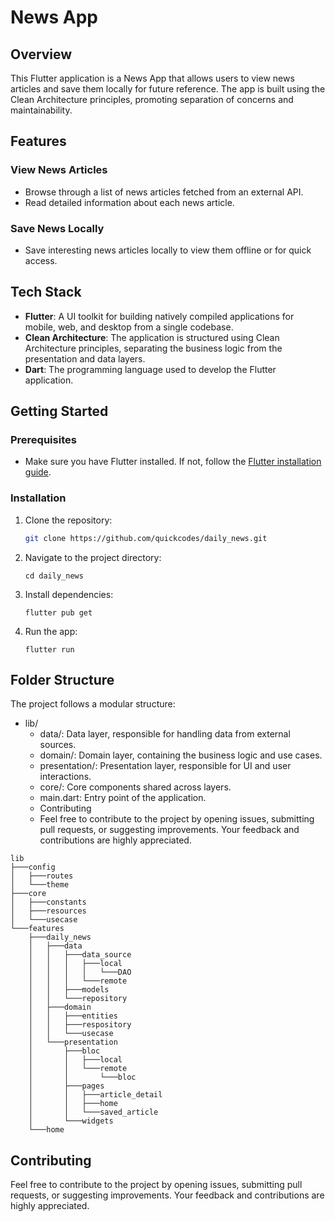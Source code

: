 # News App

## Overview

This Flutter application is a News App that allows users to view news articles and save them locally for future reference. The app is built using the Clean Architecture principles, promoting separation of concerns and maintainability.

## Features

### View News Articles
- Browse through a list of news articles fetched from an external API.
- Read detailed information about each news article.

### Save News Locally
- Save interesting news articles locally to view them offline or for quick access.

## Tech Stack

- **Flutter**: A UI toolkit for building natively compiled applications for mobile, web, and desktop from a single codebase.
- **Clean Architecture**: The application is structured using Clean Architecture principles, separating the business logic from the presentation and data layers.
- **Dart**: The programming language used to develop the Flutter application.

## Getting Started

### Prerequisites

- Make sure you have Flutter installed. If not, follow the [Flutter installation guide](https://flutter.dev/docs/get-started/install).

### Installation

1. Clone the repository:
   ```bash
   git clone https://github.com/quickcodes/daily_news.git
   ```
2. Navigate to the project directory:
   ```
   cd daily_news
   ```
3. Install dependencies:
   ```
   flutter pub get
   ```
4. Run the app:
   ```
   flutter run    
   ```

## Folder Structure
The project follows a modular structure:

- lib/
    - data/: Data layer, responsible for handling data from external sources.
    - domain/: Domain layer, containing the business logic and use cases.
    - presentation/: Presentation layer, responsible for UI and user interactions.
    - core/: Core components shared across layers.
    - main.dart: Entry point of the application.
    - Contributing
    - Feel free to contribute to the project by opening issues, submitting pull requests, or suggesting improvements. Your feedback and contributions are highly appreciated.

```
lib
├───config
│   ├───routes
│   └───theme
├───core
│   ├───constants
│   ├───resources
│   └───usecase
└───features
    ├───daily_news
    │   ├───data
    │   │   ├───data_source
    │   │   │   ├───local
    │   │   │   │   └───DAO
    │   │   │   └───remote
    │   │   ├───models
    │   │   └───repository
    │   ├───domain
    │   │   ├───entities
    │   │   ├───respository
    │   │   └───usecase
    │   └───presentation
    │       ├───bloc
    │       │   ├───local
    │       │   └───remote
    │       │       └───bloc
    │       ├───pages
    │       │   ├───article_detail
    │       │   ├───home
    │       │   └───saved_article
    │       └───widgets
    └───home
```

## Contributing
Feel free to contribute to the project by opening issues, submitting pull requests, or suggesting improvements. Your feedback and contributions are highly appreciated.

<!-- ### License
##### This project is licensed under the MIT License.

Remember to customize this template according to your project's specific details, such as project structure, repository links, and additional information. -->

